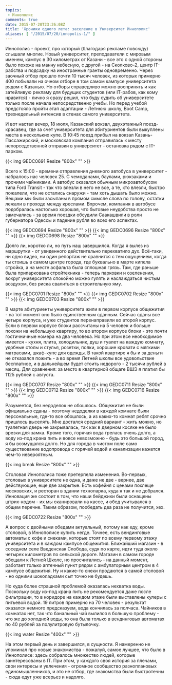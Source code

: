 ```yaml
---
topics:
 - Иннополис
comments: true
date: 2015-07-20T23:26:08Z
title: 'Хроники одного лета: заселение в Университет Иннополис'
aliases: [ "/2015/07/20/innopolis-1/" ]
---
```


Иннополис - проект, про который (благодаря рекламе повсюду) слышали многие. Новый университет, преподаватели с мировым именем, кампус в 30 километрах от Казани - все это с одной стороны было похоже на манну небесную, с другой - на Сколково-2, центр IT-рабства и подсадку на иностранные гранты одновременно. Через заочный отбор прошло почти 10 тысяч человек, из которых примерно 400 побывали на очном отборе в том самом кампусе университета рядом с Казанью. Но отборы справедливо можно воспринять и как затейливую рекламу для будущих студентов (или IT-рабов, как кому нравится) - лично я сразу решил, что буду судить об университете только после начала непосредственно учебы. Но перед учебой предстояло пройти этап адаптации - Летнюю школу, Boot Camp, трехнедельный интенсив в стенах самого университета.

<!--more-->

И вот настал вечер, 18 июля, Казанский вокзал, двухэтажный поезд-красавец, где за счет университета для абитуриентов были выкуплены места в нескольких купе. В 10:45 поезд прибыл на вокзал Казань-Пассажирский, и московская компания отправилась к месту непорседственной отправки в университет - остановка рядом с IT-парком.

{{< img GEDC0691 Resize "800x" "" >}}

Всего к 15:00 - времени отправления дневного автобуса в университет - набралось нас человек 25. С чемоданами, баулами, рюкзаками и прочими чайниками. А автобус оказался обычным микроавтобусом типа Ford Transit - так что влезли в него не все, а те, кто влезли, быстро пожалели, что не остались снаружи - там хоть дышать было можно. Вещами мы были засыпаны в прямом смысле слова по голову, остатки лежали в проходе между креслами. Впрочем, компания в автобусе подобралась настолько хорошая, что бытовые неудобства просто не замечались - за время поездки обсудили Саакашвили в роли губернатора Одессы и падение рубля во всех его аспектах.

{{< img GEDC0694 Resize "800x" "" >}}
{{< img GEDC0696 Resize "800x" "" >}}
{{< img GEDC0698 Resize "800x" "" >}}

Долго ли, коротко ли, но путь наш завершился. Когда я вылез из маршрутки - от увиденного действительно перехватило дух. Всё-таки, ни одно видео, ни один репортаж не сравнится с тем ощущением, когда ты стоишь в самом центре города, где буквально в марте кипела стройка, а на месте асфальта была сплошная грязь. Там, где раньше была припаркована стройтехника - теперь парковки и озеленения, вокруг университета спокойно можно гулять и наслаждаться чистым воздухом, без риска свалиться в строительную яму.

{{< img GEDC0701 Resize "800x" "" >}}
{{< img GEDC0702 Resize "800x" "" >}}
{{< img GEDC0703 Resize "800x" "" >}}

В марте абитуриенты университета жили в первом корпусе общежития - на тот момент оно было единственным сданным. Сейчас сданы все четыре корпуса, и уже студентов перенаправили во второй корпус. Если в первом корпусе блоки рассчитаны на 5 человек и больше похожи на небольшую квартиру, то во втором корпусе блоки - это почти гостичничные номера на два человека. Но при этом все необходимое имеется - кухня, плита, холодильник, душ и туалет на каждую комнату, удобные столы и стулья, розетки, полки, хорошие кровати с мягкими матрасами, шкаф-купе для одежды. В такой квартире я бы и за деньги не отказался пожить - а во время Летней школы все удовольствие бесплатное, и в дальнейшем будет стоить недорого - 2 тысячи рублей в месяц. Для сравнения: за место в квартирной общаге ВШЭ я платил бы 1125 рублей с августа.

{{< img GEDC0707 Resize "800x" "" >}}
{{< img GEDC0711 Resize "800x" "" >}}
{{< img GEDC0712 Resize "800x" "" >}}
{{< img GEDC0716 Resize "800x" "" >}}

Разумеется, без недоделок не обошлось. Общежития не были официально сданы - поэтому недоделки в каждой комнате были персональные, где-то все обошлось, а из каких-то комнат ребят срочно пришлось выселять. Мне достался средний вариант - жить можно, но туалетная дверь не закрывалась, так как в дверном косяке не было врезки для замка. Кроме того, горячая вода грелась очень долго, а воду из-под крана пить и вовсе невозможно - будь это большой город, я бы возмущался долго. Но для города в чистом поле само существование водопровода с горячей водой и канализации кажется чем-то невероятным.

{{< img break Resize "800x" "" >}}

Столовая Иннополиса тоже претерпела изменения. Во-первых, столовых в университете не одна, и даже не две - вернее, две действующие, еще две закрытые. Есть кофейня с ценами похлеще московских, и ресторан в здании технопарка, куда я так и не добрался. Инновация же состоит в том, что наши бейджики были оснащены штрих-кодом - их мы сканировали на кассе, и обед учитывался в общем перечне. Таким образом, пообедать два раза не получится, хех. 

{{< img GEDC0722 Resize "800x" "" >}}

А вопрос с двойными обедами актуальный, потому как еду, кроме столовой, в Иннополисе купить негде. Точнее, есть вендинговые автоматы с кофе и снеками, которые стоят по всему первому этажу университета и в каждом кампусе общежития. Ближайший магазин - в соседнем селе Введенская Слобода, судя по карте, идти туда около четырех километров по сельской дороге. Магазин в самом городе обещали к Летней Школе, но просчитались - на данный момент, работает только аптечный пункт рядом с амбулаторным центром в 4 кампусе общежития. Ну и какие-то снеки продаются в самой столовой - но одними шоколадками сыт точно не будешь.

Но куда более страшной проблемой оказалась нехватка воды. Поскольку воду из-под крана пить не рекомендуется даже после фильтрации, то в коридоре на каждом этаже были выставлены кулеры с питьевой водой. 19 литров примерно на 70 человек - результат оказался немного предсказуем, вода кончилась за полчаса. Чайников в комнатах нет, так что банальный чай вылился в большую проблему - что же до холодной воды, то она была только в вендинговых автоматах по 40 рублей за полулитровую бутылочку.

{{< img water Resize "400x" "" >}}

На этом первый день и завершился, в сущности. Я намеренно не упоминал про новые знакомиства - пожалуй, самое лучшее, что было в Иннополисе: здесь собралось множество людей, которые заинтересованы в IT. При этом, у каждого своя история за плечами, свои интересы и увлечения - огромное сообщество разноплановых единомышленников, и это не отбор, где знакомства были быстротечны - сюда едут уже всерьез и надолго. 
